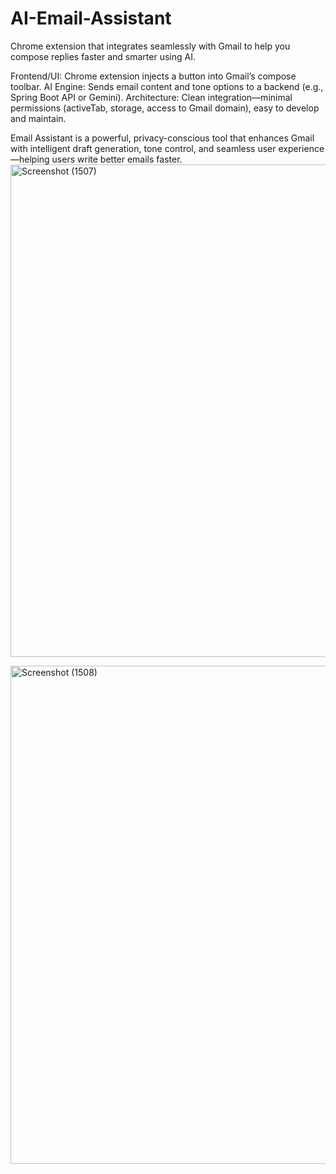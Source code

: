# AI-Email-Assistant
 Chrome extension that integrates seamlessly with Gmail to help you compose replies faster and smarter using AI.
 
 Frontend/UI: Chrome extension injects a button into Gmail’s compose toolbar.
 AI Engine: Sends email content and tone options to a backend (e.g., Spring Boot API or Gemini).
 Architecture: Clean integration—minimal permissions (activeTab, storage, access to Gmail domain), easy to develop and maintain.

  Email Assistant is a powerful, privacy-conscious tool that enhances Gmail with intelligent draft generation, tone control, and seamless user experience—helping users write     better emails faster.
<img width="1920" height="788" alt="Screenshot (1507)" src="https://github.com/user-attachments/assets/b5b07d68-f810-4477-8366-c5fc8b3c07ed" />

<img width="1920" height="797" alt="Screenshot (1508)" src="https://github.com/user-attachments/assets/047e4e2d-7c36-44f5-a6e1-1bbc6f00bc4f" />
